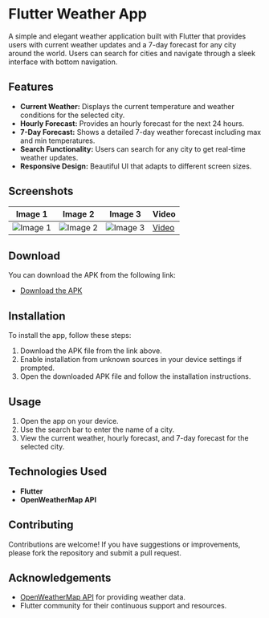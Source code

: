 # Flutter Weather App

A simple and elegant weather application built with Flutter that provides users with current weather updates and a 7-day forecast for any city around the world. Users can search for cities and navigate through a sleek interface with bottom navigation.

## Features

- **Current Weather:** Displays the current temperature and weather conditions for the selected city.
- **Hourly Forecast:** Provides an hourly forecast for the next 24 hours.
- **7-Day Forecast:** Shows a detailed 7-day weather forecast including max and min temperatures.
- **Search Functionality:** Users can search for any city to get real-time weather updates.
- **Responsive Design:** Beautiful UI that adapts to different screen sizes.

## Screenshots

| Image 1 | Image 2 | Image 3 | Video |
|---------|---------|---------|-------|
| ![Image 1](https://github.com/user-attachments/assets/e2d6cc4e-bba7-4c64-a679-43279639582f) | ![Image 2](https://github.com/user-attachments/assets/7776898a-1b1b-41f9-a056-4ed61d056718) | ![Image 3](https://github.com/user-attachments/assets/bf9431e9-cb07-4567-b3f0-c7ea3b2fd160) | [Video](https://github.com/user-attachments/assets/9e4e96bb-8506-48e4-8707-83c7926fdf2f) |






## Download

You can download the APK from the following link:

- [Download the APK](https://raw.githubusercontent.com/Jihad82/Weather-app-with-open-api/refs/heads/main/app-armeabi-v7a-release.apk)

## Installation

To install the app, follow these steps:

1. Download the APK file from the link above.
2. Enable installation from unknown sources in your device settings if prompted.
3. Open the downloaded APK file and follow the installation instructions.

## Usage

1. Open the app on your device.
2. Use the search bar to enter the name of a city.
3. View the current weather, hourly forecast, and 7-day forecast for the selected city.

## Technologies Used

- **Flutter**
- **OpenWeatherMap API** 

## Contributing

Contributions are welcome! If you have suggestions or improvements, please fork the repository and submit a pull request.

## Acknowledgements

- [OpenWeatherMap API](https://openweathermap.org/api) for providing weather data.
- Flutter community for their continuous support and resources.

